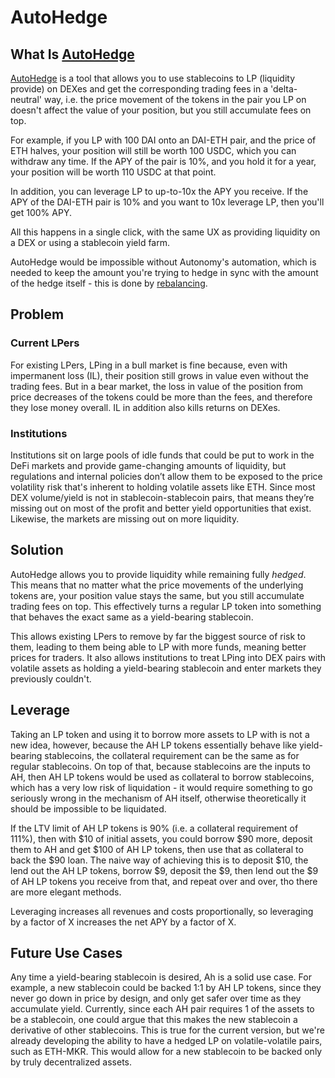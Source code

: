 # AutoHedge

## What Is [AutoHedge](https://hedge.autoswap.trade/)

[AutoHedge](https://hedge.autoswap.trade/) is a tool that allows you to use stablecoins to LP (liquidity provide) on DEXes and get the corresponding trading fees in a 'delta-neutral' way, i.e. the price movement of the tokens in the pair you LP on doesn't affect the value of your position, but you still accumulate fees on top.

For example, if you LP with 100 DAI onto an DAI-ETH pair, and the price of ETH halves, your position will still be worth 100 USDC, which you can withdraw any time. If the APY of the pair is 10%, and you hold it for a year, your position will be worth 110 USDC at that point.

In addition, you can leverage LP to up-to-10x the APY you receive. If the APY of the DAI-ETH pair is 10% and you want to 10x leverage LP, then you'll get 100% APY.

All this happens in a single click, with the same UX as providing liquidity on a DEX or using a stablecoin yield farm.

AutoHedge would be impossible without Autonomy's automation, which is needed to keep the amount you're trying to hedge in sync with the amount of the hedge itself - this is done by [rebalancing](https://autonomy-network.gitbook.io/autonomy-docs/autonomy-network/products/autohedge/how-it-works#rebalance).

## Problem

### Current LPers

For existing LPers, LPing in a bull market is fine because, even with impermanent loss (IL), their position still grows in value even without the trading fees. But in a bear market, the loss in value of the position from price decreases of the tokens could be more than the fees, and therefore they lose money overall. IL in addition also kills returns on DEXes.

### Institutions

Institutions sit on large pools of idle funds that could be put to work in the DeFi markets and provide game-changing amounts of liquidity, but regulations and internal policies don’t allow them to be exposed to the price volatility risk that's inherent to holding volatile assets like ETH. Since most DEX volume/yield is not in stablecoin-stablecoin pairs, that means they’re missing out on most of the profit and better yield opportunities that exist. Likewise, the markets are missing out on more liquidity.

## Solution

AutoHedge allows you to provide liquidity while remaining fully _hedged_. This means that no matter what the price movements of the underlying tokens are, your position value stays the same, but you still accumulate trading fees on top. This effectively turns a regular LP token into something that behaves the exact same as a yield-bearing stablecoin.

This allows existing LPers to remove by far the biggest source of risk to them, leading to them being able to LP with more funds, meaning better prices for traders. It also allows institutions to treat LPing into DEX pairs with volatile assets as holding a yield-bearing stablecoin and enter markets they previously couldn't.

## Leverage

Taking an LP token and using it to borrow more assets to LP with is not a new idea, however, because the AH LP tokens essentially behave like yield-bearing stablecoins, the collateral requirement can be the same as for regular stablecoins. On top of that, because stablecoins are the inputs to AH, then AH LP tokens would be used as collateral to borrow stablecoins, which has a very low risk of liquidation - it would require something to go seriously wrong in the mechanism of AH itself, otherwise theoretically it should be impossible to be liquidated.

If the LTV limit of AH LP tokens is 90% (i.e. a collateral requirement of 111%), then with $10 of initial assets, you could borrow $90 more, deposit them to AH and get $100 of AH LP tokens, then use that as collateral to back the $90 loan. The naive way of achieving this is to deposit $10, the lend out the AH LP tokens, borrow $9, deposit the $9, then lend out the $9 of AH LP tokens you receive from that, and repeat over and over, tho there are more elegant methods.

Leveraging increases all revenues and costs proportionally, so leveraging by a factor of X increases the net APY by a factor of X.

## Future Use Cases

Any time a yield-bearing stablecoin is desired, Ah is a solid use case. For example, a new stablecoin could be backed 1:1 by AH LP tokens, since they never go down in price by design, and only get safer over time as they accumulate yield. Currently, since each AH pair requires 1 of the assets to be a stablecoin, one could argue that this makes the new stablecoin a derivative of other stablecoins. This is true for the current version, but we're already developing the ability to have a hedged LP on volatile-volatile pairs, such as ETH-MKR. This would allow for a new stablecoin to be backed only by truly decentralized assets.



